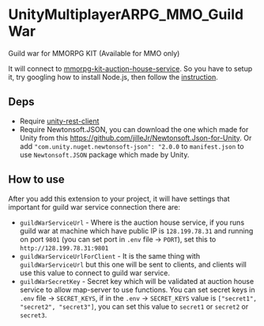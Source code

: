 # UnityMultiplayerARPG_MMO_GuildWar
Guild war for MMORPG KIT (Available for MMO only)

It will connect to [mmorpg-kit-auction-house-service](https://github.com/insthync/mmorpg-kit-guild-war-service). So you have to setup it, try googling how to install Node.js, then follow the [instruction](https://github.com/insthync/mmorpg-kit-guild-war-service/blob/main/README.md).

## Deps
* Require [unity-rest-client](https://github.com/insthync/unity-rest-client)
* Require Newtonsoft.JSON, you can download the one which made for Unity from this https://github.com/jilleJr/Newtonsoft.Json-for-Unity. Or add `"com.unity.nuget.newtonsoft-json": "2.0.0` to `manifest.json` to use `Newtonsoft.JSON` package which made by Unity.

## How to use

After you add this extension to your project, it will have settings that important for guild war service connection there are:

- `guildWarServiceUrl` - Where is the auction house service, if you runs guild war at machine which have public IP is `128.199.78.31` and running on port `9801` (you can set port in `.env` file -> `PORT`), set this to `http://128.199.78.31:9801`
- `guildWarServiceUrlForClient` - It is the same thing with `guildWarServiceUrl` but this one will be sent to clients, and clients will use this value to connect to guild war service.
- `guildWarSecretKey` - Secret key which will be validated at auction house service to allow map-server to use functions. You can set secret keys in `.env` file -> `SECRET_KEYS`, if in the `.env` -> `SECRET_KEYS` value is `["secret1", "secret2", "secret3"]`, you can set this value to `secret1` or `secret2` or `secret3`.
